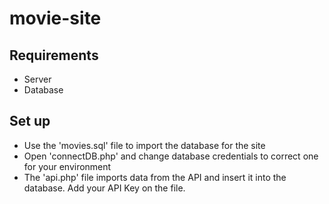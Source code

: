 # movie-site

## Requirements
- Server
- Database
## Set up
 - Use the 'movies.sql' file to import the database for the site
 - Open 'connectDB.php' and change database credentials to correct one for your environment
 - The 'api.php' file imports data from the API and insert it into the database. Add your API Key on the file.



